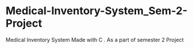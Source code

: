 # Medical-Inventory-System_Sem-2-Project
Medical Inventory System Made with C . As a part of semester 2 Project
